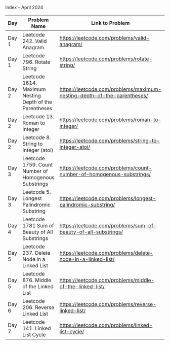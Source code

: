 Index - April 2024

| Day   | Problem Name                                            | Link to Problem                                                         | Notes |
| ----- | ------------------------------------------------------- | ----------------------------------------------------------------------- | ----- |
| Day 1 | Leetcode 242. Valid Anagram                             | https://leetcode.com/problems/valid-anagram/                            | -     |
| Day 1 | Leetcode 796. Rotate String                             | https://leetcode.com/problems/rotate-string/                            | -     |
| Day 2 | Leetcode 1614. Maximum Nesting Depth of the Parentheses | https://leetcode.com/problems/maximum-nesting-depth-of-the-parentheses/ | -     |
| Day 2 | Leetcode 13. Roman to Integer                           | https://leetcode.com/problems/roman-to-integer/                         | -     |
| Day 2 | Leetcode 8. String to Integer (atoi)                    | https://leetcode.com/problems/string-to-integer-atoi/                   | -     |
| Day 3 | Leetcode 1759. Count Number of Homogenous Substrings    | https://leetcode.com/problems/count-number-of-homogenous-substrings/    | -     |
| Day 3 | Leetcode 5. Longest Palindromic Substring               | https://leetcode.com/problems/longest-palindromic-substring/            | -     |
| Day 4 | Leetcode 1781 Sum of Beauty of All Substrings           | https://leetcode.com/problems/sum-of-beauty-of-all-substrings/          | -     |
| Day 5 | Leetcode 237. Delete Node in a Linked List              | https://leetcode.com/problems/delete-node-in-a-linked-list/             | -     |
| Day 5 | Leetcode 876. Middle of the Linked List                 | https://leetcode.com/problems/middle-of-the-linked-list/                | -     |
| Day 6 | Leetcode 206. Reverse Linked List                       | https://leetcode.com/problems/reverse-linked-list/                      | -     |
| Day 7 | Leetcode 141. Linked List Cycle                         | https://leetcode.com/problems/linked-list-cycle/                        | -     |
